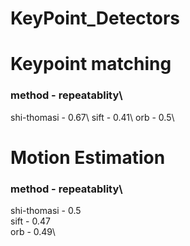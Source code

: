 # KeyPoint_Detectors

# Keypoint matching

### method - repeatablity\\

shi-thomasi - 0.67\\
sift - 0.41\\
orb - 0.5\\

# Motion Estimation

### method - repeatablity\\

shi-thomasi - 0.5\
sift - 0.47\
orb - 0.49\
